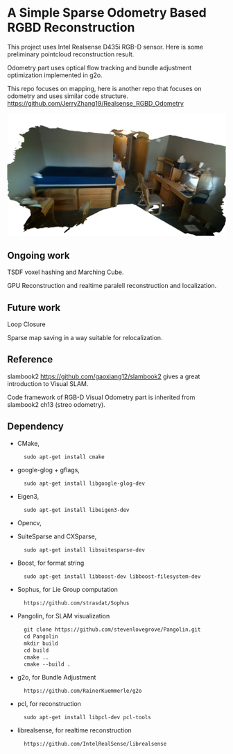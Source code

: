 # A Simple Sparse Odometry Based RGBD Reconstruction

This project uses Intel Realsense D435i RGB-D sensor. Here is some preliminary pointcloud reconstruction result.

Odometry part uses optical flow tracking and bundle adjustment optimization implemented in g2o.

This repo focuses on mapping, here is another repo that focuses on odometry and uses similar code structure. https://github.com/JerryZhang19/Realsense_RGBD_Odometry

![](images/example.png)

## Ongoing work
TSDF voxel hashing and Marching Cube.

GPU Reconstruction and realtime paralell reconstruction and localization.

## Future work

Loop Closure

Sparse map saving in a way suitable for relocalization.


## Reference

slambook2 https://github.com/gaoxiang12/slambook2 gives a great introduction to Visual SLAM.

Code framework of RGB-D Visual Odometry part is inherited from slambook2 ch13 (streo odometry).

## Dependency

* CMake,

        sudo apt-get install cmake

* google-glog + gflags,

        sudo apt-get install libgoogle-glog-dev
        
* Eigen3,

        sudo apt-get install libeigen3-dev
* Opencv,

* SuiteSparse and CXSparse,

        sudo apt-get install libsuitesparse-dev

* Boost, for format string

        sudo apt-get install libboost-dev libboost-filesystem-dev

* Sophus, for Lie Group computation

        https://github.com/strasdat/Sophus
        
* Pangolin, for SLAM visualization

        git clone https://github.com/stevenlovegrove/Pangolin.git
        cd Pangolin
        mkdir build
        cd build
        cmake ..
        cmake --build .
        
* g2o,  for Bundle Adjustment 

        https://github.com/RainerKuemmerle/g2o
* pcl,  for reconstruction

        sudo apt-get install libpcl-dev pcl-tools
* librealsense,         for realtime reconstruction

        https://github.com/IntelRealSense/librealsense
       
      

